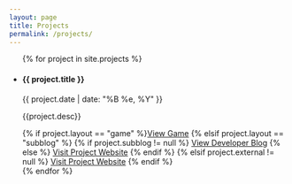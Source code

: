 ```yaml
---
layout: page
title: Projects
permalink: /projects/
---
```


<ul class="list-group">
  {% for project in site.projects %}
    <li class="list-group-item">
      <h4>{{ project.title }}</h4>
      <p class="date">{{ project.date | date: "%B %e, %Y" }}</p>
      <p>{{project.desc}}</p>
      {% if project.layout == "game" %}<a href="{{ site.baseurl }}/projects/{{ project.title }}">View Game</a>
      {% elsif project.layout == "subblog" %} 
          {% if project.subblog != null %} <a href="{{ site.baseurl }}{{ project.url }}" class="read-more">View Developer Blog</a>
    	  {% else %} <a href="{{ project.external }}" class="read-more">Visit Project Website</a>
    	  {% endif %}
      {% elsif project.external != null %} <a href="{{ project.external }}" class="read-more">Visit Project Website</a>
      {% endif %}
    </li>
  {% endfor %}
</ul>